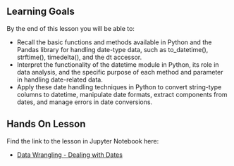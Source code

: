 ## Learning Goals

By the end of this lesson you will be able to:

* Recall the basic functions and methods available in Python and the Pandas library for handling date-type data, such as to_datetime(), strftime(), timedelta(), and the dt accessor.
* Interpret the functionality of the datetime module in Python, its role in data analysis, and the specific purpose of each method and parameter in handling date-related data.
* Apply these date handling techniques in Python to convert string-type columns to datetime, manipulate date formats, extract components from dates, and manage errors in date conversions.

## Hands On Lesson

Find the link to the lesson in Jupyter Notebook here:

- [Data Wrangling - Dealing with Dates](https://github.com/data-bootcamp-v4/lessons/blob/main/2_data_wrangling_and_retrieval/quest/self_guided_lessons/2.1_self_guided_dates.ipynb)
